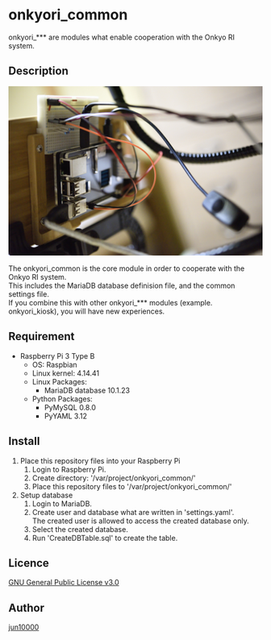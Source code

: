# onkyori_common
onkyori_*** are modules what enable cooperation with the Onkyo RI system.  

## Description
![Raspberry Pi](.readme/top.jpg)

The onkyori_common is the core module in order to cooperate with the Onkyo RI system.  
This includes the MariaDB database definision file, and the common settings file.  
If you combine this with other onkyori_*** modules (example. onkyori_kiosk), you will have new experiences.  

## Requirement
- Raspberry Pi 3 Type B
    - OS: Raspbian
    - Linux kernel: 4.14.41
    - Linux Packages:
        - MariaDB database 10.1.23
    - Python Packages:
        - PyMySQL 0.8.0
        - PyYAML 3.12

## Install
1. Place this repository files into your Raspberry Pi
    1. Login to Raspberry Pi.  
    1. Create directory: '/var/project/onkyori_common/'  
    1. Place this repository files to '/var/project/onkyori_common/'
1. Setup database
    1. Login to MariaDB.
    1. Create user and database what are written in 'settings.yaml'.  
       The created user is allowed to access the created database only.  
    1. Select the created database.
    1. Run 'CreateDBTable.sql' to create the table.

## Licence
[GNU General Public License v3.0](https://github.com/jun10000/onkyori_common/blob/master/LICENSE)

## Author
[jun10000](https://github.com/jun10000)
